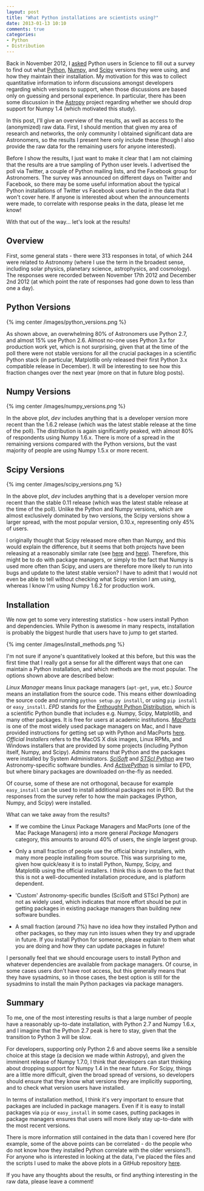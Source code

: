 ```yaml
---
layout: post
title: "What Python installations are scientists using?"
date: 2013-01-13 10:10
comments: true
categories:
- Python
- Distribution
---
```


Back in November 2012, I
[asked](https://twitter.com/astrofrog/status/269743084215103488) Python
users in Science to fill out a survey to find out what [Python](http://www.python.org), [Numpy](http://www.numpy.org), and
[Scipy](http://www.scipy.org) versions they were using, and how they maintain their installation. My
motivation for this was to collect quantitative information to inform
discussions amongst developers regarding which versions to support, when those
discussions are based only on guessing and personal experience. In particular,
there has been some discussion in the [Astropy](http://www.astropy.org)
project regarding whether we should drop support for Numpy 1.4 (which
motivated this study).

In this post, I'll give an overview of the results, as well as access to the
(anonymized) raw data. First, I should mention that given my area of research
and networks, the only community I obtained significant data are Astronomers,
so the results I present here only include these (though I also provide the
raw data for the remaining users for anyone interested).

<!-- more -->

Before I show the results, I just want to make it clear that I am not claiming
that the results are a true sampling of Python user levels. I advertised the
poll via Twitter, a couple of Python mailing lists, and the Facebook group for
Astronomers. The survey was announced on different days on Twitter and
Facebook, so there may be some useful information about the typical Python
installations of Twitter vs Facebook users buried in the data that I won't
cover here. If anyone is interested about when the announcements were made, to
correlate with response peaks in the data, please let me know!

With that out of the way... let's look at the results!

Overview
--------

First, some general stats - there were 313 responses in total, of which 244
were related to Astronomy (where I use the term in the broadest sense,
including solar physics, planetary science, astrophysics, and cosmology). The
responses were recorded between November 17th 2012 and December 2nd 2012 (at
which point the rate of responses had gone down to less than one a day).

Python Versions
---------------

{% img center /images/python_versions.png %}

As shown above, an overwhelming 80% of Astronomers use Python 2.7, and almost
15% use Python 2.6. Almost no-one uses Python 3.x for production work yet,
which is not surprising, given that at the time of the poll there were not
stable versions for all the crucial packages in a scientific Python stack (in
particular, Matplotlib only released their first Python 3.x compatible release
in December). It will be interesting to see how this fraction changes over the
next year (more on that in future blog posts).

Numpy Versions
--------------

{% img center /images/numpy_versions.png %}

In the above plot, *dev* includes anything that is a developer version more
recent than the 1.6.2 release (which was the latest stable release at the time
of the poll). The distribution is again significantly peaked, with almost 80%
of respondents using Numpy 1.6.x. There is more of a spread in the remaining
versions compared with the Python versions, but the vast majority of people
are using Numpy 1.5.x or more recent.

Scipy Versions
--------------

{% img center /images/scipy_versions.png %}

In the above plot, *dev* includes anything that is a developer version more
recent than the stable 0.11 release (which was the latest stable release at
the time of the poll). Unlike the Python and Numpy versions, which are almost
exclusively dominated by two versions, the Scipy versions show a larger
spread, with the most popular version, 0.10.x, representing only 45% of users.

I originally thought that Scipy released more often than Numpy, and this would
explain the difference, but it seems that both projects have been releasing at
a reasonably similar rate (see
[here](http://sourceforge.net/projects/numpy/files/NumPy/) and
[here](http://sourceforge.net/projects/scipy/files/scipy/)). Therefore, this
might be to do with package managers, or simply to the fact that Numpy is used
more often than Scipy, and users are therefore more likely to run into bugs
and update to the latest stable version? I have to admit that I would not even
be able to tell without checking what Scipy version I am using, whereas I know
I'm using Numpy 1.6.2 for production work.

Installation
------------

We now get to some very interesting statistics - how users install Python and
dependencies. While Python is awesome in many respects, installation is
probably the biggest hurdle that users have to jump to get started.

{% img center /images/install_methods.png %}

I'm not sure if anyone's quantitatively looked at this before, but this was
the first time that I really got a sense for all the different ways that one
can maintain a Python installation, and which methods are the most popular. The options shown above are described below:

*Linux Manager* means linux package managers (``apt-get``, ``yum``, etc.)
*Source* means an installation from the source code. This means either
downloading the source code and running ``python setup.py install``, or using
``pip install`` or ``easy_install``.
*EPD* stands for the
  [Enthought Python Distribution](http://www.enthought.com/products/epd.php),
which is a scientific Python bundle that includes e.g. Numpy, Scipy,
Matplotlib, and many other packages. It is free for users at academic
institutions.
[*MacPorts*](http://www.macports.org) is one of the most widely used package
managers on Mac, and I have provided instructions for getting set up with
Python and MacPorts [here](http://astrofrog.github.com/macports-python/).
*Official Installers* refers to the MacOS X disk images, Linux RPMs, and
Windows installers that are provided by some projects (including Python
itself, Numpy, and Scipy).
*Admins* means that Python and the packages were installed by System Administrators.
[*SciSoft*](http://www.eso.org/sci/software/scisoft/) and [*STScI Python*](http://www.stsci.edu/institute/software_hardware/pyraf/stsci_python/current/stsci-python-download) are two Astronomy-specific software bundles.
And [*ActivePython*](http://www.activestate.com/activepython) is similar to
EPD, but where binary packages are downloaded on-the-fly as needed.

Of course, some of these are not orthogonal, because for example
``easy_install`` can be used to install additional packages not in EPD. But
the responses from the survey refer to how the main packages (Python, Numpy,
and Scipy) were installed.

What can we take away from the results?

* If we combine the Linux Package Managers and MacPorts (one of the Mac
  Package Managers) into a more general *Package Managers* category, this
  amounts to around 40% of users, the single largest group.

* Only a small fraction of people use the official binary installers, with
  many more people installing from source. This was surprising to me, given
  how quick/easy it is to install Python, Numpy, Scipy, and Matplotlib using
  the official installers. I think this is down to the fact that this is not a
  well-documented installation procedure, and is platform dependent.

* 'Custom' Astronomy-specific bundles (SciSoft and STScI Python) are not as
  widely used, which indicates that more effort should be put in getting
  packages in existing package managers than building new software bundles.

* A small fraction (around 7%) have no idea how they installed Python and
  other packages, so they may run into issues when they try and upgrade in
  future. If you install Python for someone, please explain to them what you
  are doing and how they can update packages in future!
  
I personally feel that we should encourage users to install Python and
whatever dependencies are available from package managers. Of course, in some
cases users don't have root access, but this generally means that they have
sysadmins, so in those cases, the best option is still for the sysadmins to
install the main Python packages via package managers.

Summary
-------

To me, one of the most interesting results is that a large number of people
have a reasonably up-to-date installation, with Python 2.7 and Numpy 1.6.x,
and I imagine that the Python 2.7 peak is here to stay, given that the
transition to Python 3 will be slow.

For developers, supporting only Python 2.6 and above seems like a sensible
choice at this stage (a decision we made within Astropy), and given the
imminent release of Numpy 1.7.0, I think that developers can start thinking
about dropping support for Numpy 1.4 in the near future. For Scipy, things are
a little more difficult, given the broad spread of versions, so developers
should ensure that they know what versions they are implicitly supporting, and
to check what version users have installed.

In terms of installation method, I think it's very important to ensure that
packages are included in package managers. Even if it is easy to install
packages via ``pip`` or ``easy_install`` in some cases, putting packages in
package managers ensures that users will more likely stay up-to-date with the
most recent versions.

There is more information still contained in the data than I covered here (for
example, some of the above points can be correlated - do the people who do not
know how they installed Python correlate with the older versions?). For anyone
who is interested in looking at the data, I've placed the files and the
scripts I used to make the above plots in a GitHub repository
[here](https://github.com/astrofrog/python-versions-survey).

If you have any thoughts about the results, or find anything interesting in
the raw data, please leave a comment!

